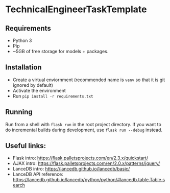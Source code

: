 # TechnicalEngineerTaskTemplate

## Requirements
- Python 3
- Pip
- ~5GB of free storage for models + packages.

## Installation
- Create a virtual enviornment (recommended name is `venv` so that it is git ignored by default)
- Activate the environment
- Run `pip install -r requirements.txt`

## Running
Run from a shell with `flask run` in the root project directory. If you want to do incremental builds during development, use `flask run --debug` instead.

## Useful links:
- Flask intro: https://flask.palletsprojects.com/en/2.3.x/quickstart/
- AJAX intro: https://flask.palletsprojects.com/en/2.0.x/patterns/jquery/
- LanceDB intro: https://lancedb.github.io/lancedb/basic/
- LanceDB API reference: https://lancedb.github.io/lancedb/python/python/#lancedb.table.Table.search
